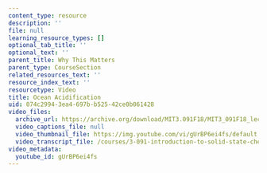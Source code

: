 ```yaml
---
content_type: resource
description: ''
file: null
learning_resource_types: []
optional_tab_title: ''
optional_text: ''
parent_title: Why This Matters
parent_type: CourseSection
related_resources_text: ''
resource_index_text: ''
resourcetype: Video
title: Ocean Acidification
uid: 074c2994-3ea4-697b-b525-42ce0b061428
video_files:
  archive_url: https://archive.org/download/MIT3.091F18/MIT3_091F18_lec29_wtm_300k.mp4
  video_captions_file: null
  video_thumbnail_file: https://img.youtube.com/vi/gUrBP6ei4fs/default.jpg
  video_transcript_file: /courses/3-091-introduction-to-solid-state-chemistry-fall-2018/a9d419d36f9950d6920947a723f5abb8_gUrBP6ei4fs.pdf
video_metadata:
  youtube_id: gUrBP6ei4fs
---
```


